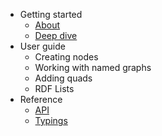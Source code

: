 * Getting started
  * [About](/)
  * [Deep dive](deep-dive.md)
* User guide
  * Creating nodes
  * Working with named graphs
  * Adding quads
  * RDF Lists
* Reference
  * [API](api.html)
  * [Typings](https://github.com/DefinitelyTyped/DefinitelyTyped/tree/master/types/clownface)
